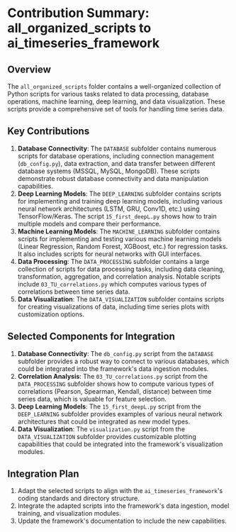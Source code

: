 # Contribution Summary: all_organized_scripts to ai_timeseries_framework

## Overview
The `all_organized_scripts` folder contains a well-organized collection of Python scripts for various tasks related to data processing, database operations, machine learning, deep learning, and data visualization. These scripts provide a comprehensive set of tools for handling time series data.

## Key Contributions

1.  **Database Connectivity**: The `DATABASE` subfolder contains numerous scripts for database operations, including connection management (`db_config.py`), data extraction, and data transfer between different database systems (MSSQL, MySQL, MongoDB). These scripts demonstrate robust database connectivity and data manipulation capabilities.
2.  **Deep Learning Models**: The `DEEP_LEARNING` subfolder contains scripts for implementing and training deep learning models, including various neural network architectures (LSTM, GRU, Conv1D, etc.) using TensorFlow/Keras. The script `15_first_deepL.py` shows how to train multiple models and compare their performance.
3.  **Machine Learning Models**: The `MACHINE_LEARNING` subfolder contains scripts for implementing and testing various machine learning models (Linear Regression, Random Forest, XGBoost, etc.) for regression tasks. It also includes scripts for neural networks with GUI interfaces.
4.  **Data Processing**: The `DATA_PROCESSING` subfolder contains a large collection of scripts for data processing tasks, including data cleaning, transformation, aggregation, and correlation analysis. Notable scripts include `03_TU_correlations.py` which computes various types of correlations between time series data.
5.  **Data Visualization**: The `DATA_VISUALIZATION` subfolder contains scripts for creating visualizations of data, including time series plots with customization options.

## Selected Components for Integration

1.  **Database Connectivity**: The `db_config.py` script from the `DATABASE` subfolder provides a robust way to connect to various databases, which could be integrated into the framework's data ingestion modules.
2.  **Correlation Analysis**: The `03_TU_correlations.py` script from the `DATA_PROCESSING` subfolder shows how to compute various types of correlations (Pearson, Spearman, Kendall, distance) between time series data, which is valuable for feature selection.
3.  **Deep Learning Models**: The `15_first_deepL.py` script from the `DEEP_LEARNING` subfolder provides examples of various neural network architectures that could be integrated as new model types.
4.  **Data Visualization**: The `visualization.py` script from the `DATA_VISUALIZATION` subfolder provides customizable plotting capabilities that could be integrated into the framework's visualization modules.

## Integration Plan

1.  Adapt the selected scripts to align with the `ai_timeseries_framework`'s coding standards and directory structure.
2.  Integrate the adapted scripts into the framework's data ingestion, model training, and visualization modules.
3.  Update the framework's documentation to include the new capabilities.